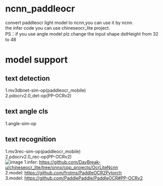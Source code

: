 # ncnn_paddleocr
convert paddleocr light model to ncnn,you can use it by ncnn.  
the infer code you can use chineseocr_lite project.  
PS：if you use angle model plz change the input shape dstHeight from 32 to 48  
# model support  
## text detection  
1.mv3dbnet-sim-op(paddleocr_mobile)  
2.pdocrv2.0_det-op(PP-OCRv2)  
## text angle cls  
1.angle-sim-op  
## text recognition  
1.mv3rec-sim-op(paddleocr_mobile)  
2.pdocrv2.0_rec-op(PP-OCRv2)  
![image](https://github.com/FeiGeChuanShu/ncnn_paddleocr/blob/main/ocr_app_result.jpg)
1.infer: https://github.com/DayBreak-u/chineseocr_lite/tree/onnx/cpp_projects/OcrLiteNcnn  
2.model: https://github.com/frotms/PaddleOCR2Pytorch  
3.model: https://github.com/PaddlePaddle/PaddleOCR#PP-OCRv2
